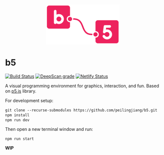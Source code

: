 <p align="center">
  <img alt="b5" src="src/img/logo/logo-3.svg" width="240" />
</p>

# b5

[![Build Status](https://travis-ci.com/peilingjiang/b5.svg?branch=master)](https://travis-ci.com/peilingjiang/b5)
[![DeepScan grade](https://deepscan.io/api/teams/11376/projects/14279/branches/261607/badge/grade.svg)](https://deepscan.io/dashboard#view=project&tid=11376&pid=14279&bid=261607)
[![Netlify Status](https://api.netlify.com/api/v1/badges/d043b1d3-5e60-474a-9a34-a929fba58375/deploy-status)](https://app.netlify.com/sites/b5-dev/deploys)

A visual programming environment for graphics, interaction, and fun. Based on [p5.js](https://p5js.org/) library.

For development setup:

```
git clone --recurse-submodules https://github.com/peilingjiang/b5.git
npm install
npm run dev
```

Then open a new terminal window and run:

```
npm run start
```

**WIP**
